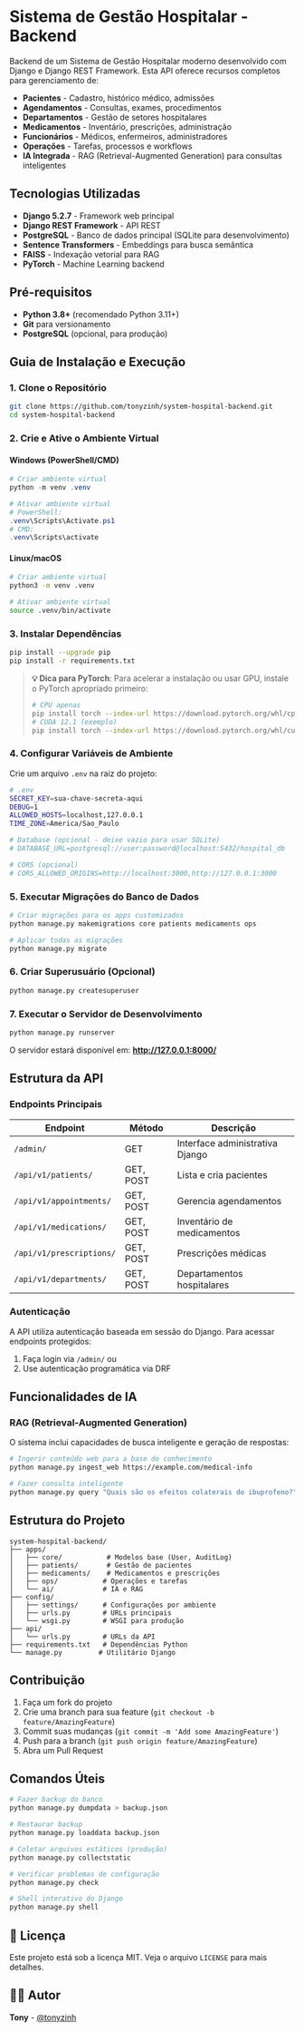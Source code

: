 # Sistema de Gestão Hospitalar - Backend

Backend de um Sistema de Gestão Hospitalar moderno desenvolvido com Django e Django REST Framework. Esta API oferece recursos completos para gerenciamento de:

- **Pacientes** - Cadastro, histórico médico, admissões
- **Agendamentos** - Consultas, exames, procedimentos
- **Departamentos** - Gestão de setores hospitalares
- **Medicamentos** - Inventário, prescrições, administração
- **Funcionários** - Médicos, enfermeiros, administradores
- **Operações** - Tarefas, processos e workflows
- **IA Integrada** - RAG (Retrieval-Augmented Generation) para consultas inteligentes

## Tecnologias Utilizadas

- **Django 5.2.7** - Framework web principal
- **Django REST Framework** - API REST
- **PostgreSQL** - Banco de dados principal (SQLite para desenvolvimento)
- **Sentence Transformers** - Embeddings para busca semântica
- **FAISS** - Indexação vetorial para RAG
- **PyTorch** - Machine Learning backend

## Pré-requisitos

- **Python 3.8+** (recomendado Python 3.11+)
- **Git** para versionamento
- **PostgreSQL** (opcional, para produção)

## Guia de Instalação e Execução

### 1. Clone o Repositório

```bash
git clone https://github.com/tonyzinh/system-hospital-backend.git
cd system-hospital-backend
```

### 2. Crie e Ative o Ambiente Virtual

#### Windows (PowerShell/CMD)
```powershell
# Criar ambiente virtual
python -m venv .venv

# Ativar ambiente virtual
# PowerShell:
.venv\Scripts\Activate.ps1
# CMD:
.venv\Scripts\activate
```

#### Linux/macOS
```bash
# Criar ambiente virtual
python3 -m venv .venv

# Ativar ambiente virtual
source .venv/bin/activate
```

### 3. Instalar Dependências

```bash
pip install --upgrade pip
pip install -r requirements.txt
```

> **💡 Dica para PyTorch**: Para acelerar a instalação ou usar GPU, instale o PyTorch apropriado primeiro:
> ```bash
> # CPU apenas
> pip install torch --index-url https://download.pytorch.org/whl/cpu
> # CUDA 12.1 (exemplo)
> pip install torch --index-url https://download.pytorch.org/whl/cu121
> ```

### 4. Configurar Variáveis de Ambiente

Crie um arquivo `.env` na raiz do projeto:

```bash
# .env
SECRET_KEY=sua-chave-secreta-aqui
DEBUG=1
ALLOWED_HOSTS=localhost,127.0.0.1
TIME_ZONE=America/Sao_Paulo

# Database (opcional - deixe vazio para usar SQLite)
# DATABASE_URL=postgresql://user:password@localhost:5432/hospital_db

# CORS (opcional)
# CORS_ALLOWED_ORIGINS=http://localhost:3000,http://127.0.0.1:3000
```

### 5. Executar Migrações do Banco de Dados

```bash
# Criar migrações para os apps customizados
python manage.py makemigrations core patients medicaments ops

# Aplicar todas as migrações
python manage.py migrate
```

### 6. Criar Superusuário (Opcional)

```bash
python manage.py createsuperuser
```

### 7. Executar o Servidor de Desenvolvimento

```bash
python manage.py runserver
```

O servidor estará disponível em: **http://127.0.0.1:8000/**

## Estrutura da API

### Endpoints Principais

| Endpoint | Método | Descrição |
|----------|--------|-----------|
| `/admin/` | GET | Interface administrativa Django |
| `/api/v1/patients/` | GET, POST | Lista e cria pacientes |
| `/api/v1/appointments/` | GET, POST | Gerencia agendamentos |
| `/api/v1/medications/` | GET, POST | Inventário de medicamentos |
| `/api/v1/prescriptions/` | GET, POST | Prescrições médicas |
| `/api/v1/departments/` | GET, POST | Departamentos hospitalares |

### Autenticação

A API utiliza autenticação baseada em sessão do Django. Para acessar endpoints protegidos:

1. Faça login via `/admin/` ou
2. Use autenticação programática via DRF

## Funcionalidades de IA

### RAG (Retrieval-Augmented Generation)

O sistema inclui capacidades de busca inteligente e geração de respostas:

```bash
# Ingerir conteúdo web para a base de conhecimento
python manage.py ingest_web https://example.com/medical-info

# Fazer consulta inteligente
python manage.py query "Quais são os efeitos colaterais do ibuprofeno?"
```

## Estrutura do Projeto

```
system-hospital-backend/
├── apps/
│   ├── core/           # Modelos base (User, AuditLog)
│   ├── patients/       # Gestão de pacientes
│   ├── medicaments/    # Medicamentos e prescrições
│   ├── ops/           # Operações e tarefas
│   └── ai/            # IA e RAG
├── config/
│   ├── settings/      # Configurações por ambiente
│   ├── urls.py        # URLs principais
│   └── wsgi.py        # WSGI para produção
├── api/
│   └── urls.py        # URLs da API
├── requirements.txt   # Dependências Python
└── manage.py         # Utilitário Django
```

## Contribuição

1. Faça um fork do projeto
2. Crie uma branch para sua feature (`git checkout -b feature/AmazingFeature`)
3. Commit suas mudanças (`git commit -m 'Add some AmazingFeature'`)
4. Push para a branch (`git push origin feature/AmazingFeature`)
5. Abra um Pull Request

## Comandos Úteis

```bash
# Fazer backup do banco
python manage.py dumpdata > backup.json

# Restaurar backup
python manage.py loaddata backup.json

# Coletar arquivos estáticos (produção)
python manage.py collectstatic

# Verificar problemas de configuração
python manage.py check

# Shell interativo do Django
python manage.py shell
```

## 📄 Licença

Este projeto está sob a licença MIT. Veja o arquivo `LICENSE` para mais detalhes.

## 👨‍💻 Autor

**Tony** - [@tonyzinh](https://github.com/tonyzinh)
